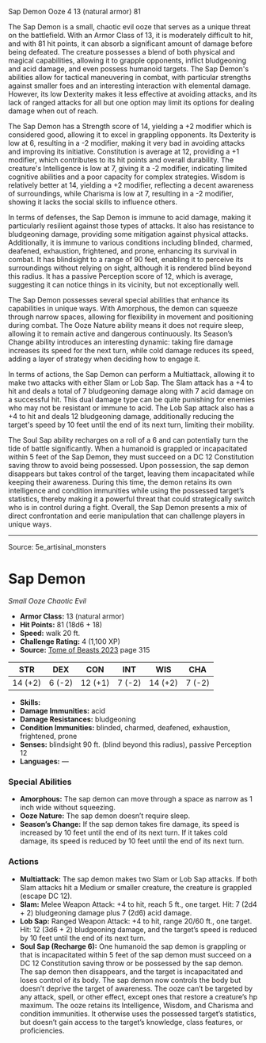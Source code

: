 <MonsterName/>Sap Demon</MonsterName>
<CreatureType/>Ooze</CreatureType>
<CR/>4</CR>
<AC/>13 (natural armor)</AC>
<HP/>81</HP>
<summary>The Sap Demon is a small, chaotic evil ooze that serves as a unique threat on the battlefield. With an Armor Class of 13, it is moderately difficult to hit, and with 81 hit points, it can absorb a significant amount of damage before being defeated. The creature possesses a blend of both physical and magical capabilities, allowing it to grapple opponents, inflict bludgeoning and acid damage, and even possess humanoid targets. The Sap Demon's abilities allow for tactical maneuvering in combat, with particular strengths against smaller foes and an interesting interaction with elemental damage. However, its low Dexterity makes it less effective at avoiding attacks, and its lack of ranged attacks for all but one option may limit its options for dealing damage when out of reach.</summary>

<detail>

The Sap Demon has a Strength score of 14, yielding a +2 modifier which is considered good, allowing it to excel in grappling opponents. Its Dexterity is low at 6, resulting in a -2 modifier, making it very bad in avoiding attacks and improving its initiative. Constitution is average at 12, providing a +1 modifier, which contributes to its hit points and overall durability. The creature's Intelligence is low at 7, giving it a -2 modifier, indicating limited cognitive abilities and a poor capacity for complex strategies. Wisdom is relatively better at 14, yielding a +2 modifier, reflecting a decent awareness of surroundings, while Charisma is low at 7, resulting in a -2 modifier, showing it lacks the social skills to influence others.

In terms of defenses, the Sap Demon is immune to acid damage, making it particularly resilient against those types of attacks. It also has resistance to bludgeoning damage, providing some mitigation against physical attacks. Additionally, it is immune to various conditions including blinded, charmed, deafened, exhaustion, frightened, and prone, enhancing its survival in combat. It has blindsight to a range of 90 feet, enabling it to perceive its surroundings without relying on sight, although it is rendered blind beyond this radius. It has a passive Perception score of 12, which is average, suggesting it can notice things in its vicinity, but not exceptionally well.

The Sap Demon possesses several special abilities that enhance its capabilities in unique ways. With Amorphous, the demon can squeeze through narrow spaces, allowing for flexibility in movement and positioning during combat. The Ooze Nature ability means it does not require sleep, allowing it to remain active and dangerous continuously. Its Season’s Change ability introduces an interesting dynamic: taking fire damage increases its speed for the next turn, while cold damage reduces its speed, adding a layer of strategy when deciding how to engage it.

In terms of actions, the Sap Demon can perform a Multiattack, allowing it to make two attacks with either Slam or Lob Sap. The Slam attack has a +4 to hit and deals a total of 7 bludgeoning damage along with 7 acid damage on a successful hit. This dual damage type can be quite punishing for enemies who may not be resistant or immune to acid. The Lob Sap attack also has a +4 to hit and deals 12 bludgeoning damage, additionally reducing the target's speed by 10 feet until the end of its next turn, limiting their mobility.

The Soul Sap ability recharges on a roll of a 6 and can potentially turn the tide of battle significantly. When a humanoid is grappled or incapacitated within 5 feet of the Sap Demon, they must succeed on a DC 12 Constitution saving throw to avoid being possessed. Upon possession, the sap demon disappears but takes control of the target, leaving them incapacitated while keeping their awareness. During this time, the demon retains its own intelligence and condition immunities while using the possessed target’s statistics, thereby making it a powerful threat that could strategically switch who is in control during a fight. Overall, the Sap Demon presents a mix of direct confrontation and eerie manipulation that can challenge players in unique ways.</detail>



---

Source: 5e_artisinal_monsters

# Sap Demon

*Small* *Ooze* *Chaotic Evil*

- **Armor Class:** 13 (natural armor)
- **Hit Points:** 81 (18d6 + 18)
- **Speed:** walk 20 ft.
- **Challenge Rating:** 4 (1,100 XP)
- **Source:** [Tome of Beasts 2023](https://koboldpress.com/kpstore/product/tome-of-beasts-1-2023-edition/) page 315

| STR | DEX | CON | INT | WIS | CHA |
| --- | --- | --- | --- | --- | --- |
| 14 (+2) | 6 (-2) | 12 (+1) | 7 (-2) | 14 (+2) | 7 (-2) |

- **Skills:** 
- **Damage Immunities:** acid
- **Damage Resistances:** bludgeoning
- **Condition Immunities:** blinded, charmed, deafened, exhaustion, frightened, prone
- **Senses:** blindsight 90 ft. (blind beyond this radius), passive Perception 12
- **Languages:** —

### Special Abilities

- **Amorphous:** The sap demon can move through a space as narrow as 1 inch wide without squeezing.
- **Ooze Nature:** The sap demon doesn’t require sleep.
- **Season’s Change:** If the sap demon takes fire damage, its speed is increased by 10 feet until the end of its next turn. If it takes cold damage, its speed is reduced by 10 feet until the end of its next turn.

### Actions

- **Multiattack:** The sap demon makes two Slam or Lob Sap attacks. If both Slam attacks hit a Medium or smaller creature, the creature is grappled (escape DC 12).
- **Slam:** Melee Weapon Attack: +4 to hit, reach 5 ft., one target. Hit: 7 (2d4 + 2) bludgeoning damage plus 7 (2d6) acid damage.
- **Lob Sap:** Ranged Weapon Attack: +4 to hit, range 20/60 ft., one target. Hit: 12 (3d6 + 2) bludgeoning damage, and the target’s speed is reduced by 10 feet until the end of its next turn.
- **Soul Sap (Recharge 6):** One humanoid the sap demon is grappling or that is incapacitated within 5 feet of the sap demon must succeed on a DC 12 Constitution saving throw or be possessed by the sap demon. The sap demon then disappears, and the target is incapacitated and loses control of its body. The sap demon now controls the body but doesn’t deprive the target of awareness. The ooze can’t be targeted by any attack, spell, or other effect, except ones that restore a creature’s hp maximum. The ooze retains its Intelligence, Wisdom, and Charisma and condition immunities. It otherwise uses the possessed target’s statistics, but doesn’t gain access to the target’s knowledge, class features, or proficiencies.


